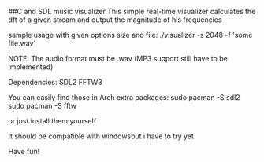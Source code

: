 ##C and SDL music visualizer
This simple real-time visualizer calculates the dft of a given stream and output the magnitude of his frequencies

sample usage with given options size and file:
./visualizer -s 2048 -f 'some file.wav'

NOTE: The audio format must be .wav (MP3 support still have to be implemented)

Dependencies:
SDL2
FFTW3

You can easily find those in Arch extra packages:
sudo pacman -S sdl2
sudo pacman -S fftw

or just install them yourself

It should be compatible with windowsbut i have to try yet

Have fun!
